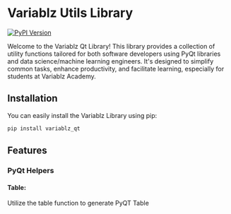 # Variablz Utils Library

[![PyPI Version](https://img.shields.io/pypi/v/variablz-utils.svg)](https://pypi.org/project/variablz/)

Welcome to the Variablz Qt Library! This library provides a collection of utility functions tailored for both software developers using PyQt libraries and data science/machine learning engineers. It's designed to simplify common tasks, enhance productivity, and facilitate learning, especially for students at Variablz Academy.

## Installation

You can easily install the Variablz Library using pip:

```bash
pip install variablz_qt
```



## Features

### PyQt Helpers
#### Table:
Utilize the table function to generate PyQT Table